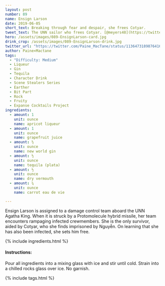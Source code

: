 ```yaml
---
layout: post
number: 89
name: Ensign Larson
date: 2019-06-05
short_text: Breaking through fear and despair, she frees Cotyar.
tweet_text: The UNN sailor who frees Cotyar. [@meyers48](https://twitter.com/meyers48) shows us the confusion and desperation of encountering Protomolecule for the first time, and the despair of being cannon fodder in an incomprehensible war.
hero: /assets/images/089-EnsignLarson-card.jpg
drink_crop: /assets/images/089-EnsignLarson-drink.jpg
twitter_url: "https://twitter.com/Paine_MacTane/status/1136473189876416513"
author: Paine×Mactane
tags:
  - "Difficulty: Medium"
  - Liqueur
  - Gin
  - Tequila
  - Character Drink
  - Scene Stealers Series
  - Earther
  - Bit Part
  - Rock
  - Fruity
  - Expanse Cocktails Project
ingredients:
  - amount: 1
    unit: ounce
    name: apricot liqueur
  - amount: 1
    unit: ounce
    name: grapefruit juice
  - amount: ½
    unit: ounce
    name: new world gin
  - amount: ½
    unit: ounce
    name: tequila (plata)
  - amount: ½
    unit: ounce
    name: dry vermouth
  - amount: ¼
    unit: ounce
    name: carrot eau de vie

---
```


Ensign Larson is assigned to a damage control team aboard the UNN Agatha King. When it is struck by a Protomolecule hybrid missile, her team encounters rampaging infected crewmembers. She is the only survivor, aided by Cotyar, who she finds imprisoned by Nguyễn. On learning that she has also been infected, she sets him free.

{% include ingredients.html %}

#### Instructions:

Pour all ingredients into a mixing glass with ice and stir until cold. Strain into a chilled rocks glass over ice. No garnish.

{% include tags.html %}
